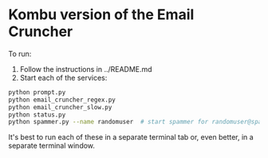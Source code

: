 # Kombu version of the Email Cruncher

To run:

1. Follow the instructions in ../README.md
1. Start each of the services:

```bash
python prompt.py
python email_cruncher_regex.py
python email_cruncher_slow.py
python status.py
python spammer.py --name randomuser  # start spammer for randomuser@spam_domain
```

It's best to run each of these in a separate terminal tab or, even better, in a separate terminal window.
